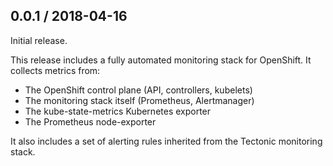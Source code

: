 ## 0.0.1 / 2018-04-16

Initial release.

This release includes a fully automated monitoring stack for OpenShift. It collects metrics from:

* The OpenShift control plane (API, controllers, kubelets)
* The monitoring stack itself (Prometheus, Alertmanager)
* The kube-state-metrics Kubernetes exporter
* The Prometheus node-exporter

It also includes a set of alerting rules inherited from the Tectonic monitoring stack.
